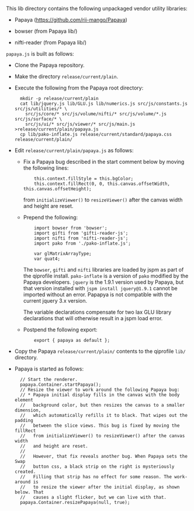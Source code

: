 This lib directory contains the following unpackaged vendor utility
libraries:

* Papaya (https://github.com/rii-mango/Papaya)

* bowser (from Papaya lib/)

* nifti-reader (from Papaya lib/)

`papaya.js` is built as follows:

* Clone the Papaya repository.

* Make the directory `release/current/plain`.

* Execute the following from the Papaya root directory:
    ```
      mkdir -p release/current/plain
      cat lib/jquery.js lib/GLU.js lib/numerics.js src/js/constants.js src/js/utilities/* \
        src/js/core/* src/js/volume/nifti/* src/js/volume/*.js src/js/surface/* \
        src/js/ui/* src/js/viewer/* src/js/main.js >release/current/plain/papaya.js
      cp lib/pako-inflate.js release/current/standard/papaya.css release/current/plain/
    ```
* Edit `release/current/plain/papaya.js` as follows:
  
  - Fix a Papaya bug described in the start comment below by moving the
    following lines:
    ```
        this.context.fillStyle = this.bgColor;
        this.context.fillRect(0, 0, this.canvas.offsetWidth, this.canvas.offsetHeight);
    ```
    from `initializeViewer()` to `resizeViewer()` after the canvas width
    and height are reset.
  
  - Prepend the following:
    ```
        import bowser from 'bowser';
        import gifti from 'gifti-reader-js';
        import nifti from 'nifti-reader-js';
        import pako from './pako-inflate.js';
        
        var glMatrixArrayType;
        var quat4;
    ```
    The `bowser`, `gifti` and `nifti` libraries are loaded by jspm as
    part of the qiprofile install. `pako-inflate` is a version of `pako`
    modified by the Papaya developers. `jquery` is the 1.9.1 version used
    by Papaya, but that version installed with `jspm install jquery@1.9.1`
    cannot be imported without an error. Papapya is not compatible with the
    current jquery 3.x version. 
    
    The variable declarations compensate for two lax GLU library declarations
    that will otherwise result in a jspm load error.
  
  - Postpend the following export:
    ```
        export { papaya as default };
    ```
* Copy the Papaya `release/current/plain/` contents to the qiprofile `lib/`
  directory.

* Papaya is started as follows:
    ```
      // Start the renderer.
      papaya.Container.startPapaya();
      // Resize the viewer to work around the following Papaya bug:
      // * Papaya initial display fills in the canvas with the body element
      //   background color, but then resizes the canvas to a smaller dimension,
      //   which automatically refills it to black. That wipes out the padding
      //   between the slice views. This bug is fixed by moving the fillRect
      //   from initializeViewer() to resizeViewer() after the canvas width
      //   and height are reset.
      //
      //   However, that fix reveals another bug. When Papaya sets the Swap
      //   button css, a black strip on the right is mysteriously created.
      //   Filling that strip has no effect for some reason. The work-around is
      //   to resize the viewer after the initial display, as shown below. That
      //   causes a slight flicker, but we can live with that.
      papaya.Container.resizePapaya(null, true);
    ```
